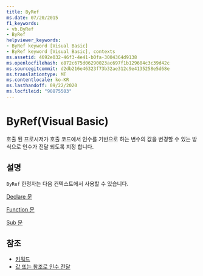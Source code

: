 ```yaml
---
title: ByRef
ms.date: 07/20/2015
f1_keywords:
- vb.ByRef
- ByRef
helpviewer_keywords:
- ByRef keyword [Visual Basic]
- ByRef keyword [Visual Basic], contexts
ms.assetid: 4692e032-46f3-4e41-b0fa-3004364d9138
ms.openlocfilehash: e872c675d06290023ac697f1b129604c3c39d42c
ms.sourcegitcommit: d2db216e46323f73b32ae312c9e4135258e5d68e
ms.translationtype: MT
ms.contentlocale: ko-KR
ms.lasthandoff: 09/22/2020
ms.locfileid: "90875503"
---
```

# <a name="byref-visual-basic"></a>ByRef(Visual Basic)

호출 된 프로시저가 호출 코드에서 인수를 기반으로 하는 변수의 값을 변경할 수 있는 방식으로 인수가 전달 되도록 지정 합니다.  
  
## <a name="remarks"></a>설명  

 `ByRef` 한정자는 다음 컨텍스트에서 사용할 수 있습니다.  
  
 [Declare 문](../statements/declare-statement.md)  
  
 [Function 문](../statements/function-statement.md)  
  
 [Sub 문](../statements/sub-statement.md)  
  
## <a name="see-also"></a>참조

- [키워드](../keywords/index.md)
- [값 또는 참조로 인수 전달](../../programming-guide/language-features/procedures/passing-arguments-by-value-and-by-reference.md)
